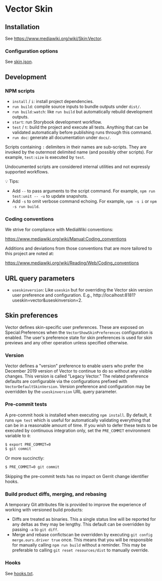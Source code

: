 Vector Skin
========================

Installation
------------

See <https://www.mediawiki.org/wiki/Skin:Vector>.

### Configuration options

See [skin.json](skin.json).

Development
-----------

### NPM scripts

-   `install` / `i`: install project dependencies.
-   `run build`: compile source inputs to bundle outputs under `dist/`.
-   `run build:watch`: like `run build` but automatically rebuild development outputs.
-   `start`: run Storybook development workflow.
-   `test` / `t`: build the project and execute all tests. Anything that can be validated
    automatically before publishing runs through this command.
-   `run doc`: generate all documentation under `docs/`.

Scripts containing `:` delimiters in their names are sub-scripts. They are invoked by the outermost
delimited name (and possibly other scripts). For example, `test:size` is executed by `test`.

Undocumented scripts are considered internal utilities and not expressly supported workflows.

💡 Tips:

-   Add `--` to pass arguments to the script command. For example, `npm run test:unit -- -u` to
    update snapshots.
-   Add `-s` to omit verbose command echoing. For example, `npm -s i` or `npm -s run build`.

### Coding conventions

We strive for compliance with MediaWiki conventions:

<https://www.mediawiki.org/wiki/Manual:Coding_conventions>

Additions and deviations from those conventions that are more tailored to this
project are noted at:

<https://www.mediawiki.org/wiki/Reading/Web/Coding_conventions>

URL query parameters
--------------------

- `useskinversion`: Like `useskin` but for overriding the Vector skin version
  user preference and configuration. E.g.,
  http://localhost:8181?useskin=vector&useskinversion=2.

Skin preferences
----------------

Vector defines skin-specific user preferences. These are exposed on
Special:Preferences when the `VectorShowSkinPreferences` configuration is
enabled. The user's preference state for skin preferences is used for skin
previews and any other operation unless specified otherwise.

### Version

Vector defines a "version" preference to enable users who prefer the December
2019 version of Vector to continue to do so without any visible changes. This
version is called "Legacy Vector." The related preference defaults are
configurable via the configurations prefixed with `VectorDefaultSkinVersion`.
Version preference and configuration may be overridden by the `useskinversion`
URL query parameter.

### Pre-commit tests

A pre-commit hook is installed when executing `npm install`. By default, it runs
`npm test` which is useful for automatically validating everything that can be
in a reasonable amount of time. If you wish to defer these tests to be executed
by continuous integration only, set the `PRE_COMMIT` environment variable to `0`:

```bash
$ export PRE_COMMIT=0
$ git commit
```

Or more succinctly:

```bash
$ PRE_COMMIT=0 git commit
```

Skipping the pre-commit tests has no impact on Gerrit change identifier hooks.

### Build product diffs, merging, and rebasing

A temporary Git attributes file is provided to improve the experience of working with versioned
build products:

-   Diffs are treated as binaries. This a single status line will be reported for any deltas as they
    may be lengthy. This default can be overridden by passing `-a` to `git diff`.
-   Merge and rebase confictscan be overridden by executing `git config merge.ours.driver true`
    once. This means that you will be responsible for manually calling `npm run build` without a
    reminder. This may be preferable to calling `git reset resources/dist` to manually override.

### Hooks

See [hooks.txt](hooks.txt).
